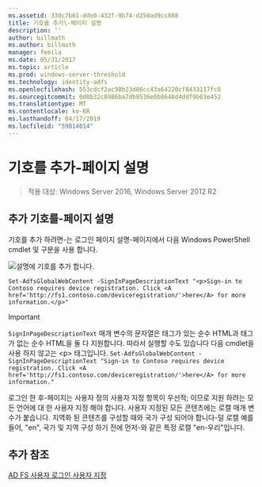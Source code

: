 ```yaml
---
ms.assetid: 330c7b61-dde0-432f-9b74-d250ad9cc808
title: 기호를 추가\-페이지 설명
description: ''
author: billmath
ms.author: billmath
manager: femila
ms.date: 05/31/2017
ms.topic: article
ms.prod: windows-server-threshold
ms.technology: identity-adfs
ms.openlocfilehash: 553cdcf2ac98b23d06cc43a64220cf8433117fc8
ms.sourcegitcommit: 0d0b32c8986ba7db9536e0b8648d4ddf9b03e452
ms.translationtype: MT
ms.contentlocale: ko-KR
ms.lasthandoff: 04/17/2019
ms.locfileid: "59814014"
---
```

# <a name="add-sign-in-page-description"></a>기호를 추가\-페이지 설명

>적용 대상: Windows Server 2016, Windows Server 2012 R2

## <a name="to-add-sign-in-page-description"></a>추가 기호를\-페이지 설명  
기호를 추가 하려면\-는 로그인 페이지 설명\-페이지에서 다음 Windows PowerShell cmdlet 및 구문을 사용 합니다.  

![설명에 기호를 추가 합니다.](media/AD-FS-user-sign-in-customization/ADFS_Blue_Custom2.png)

    Set-AdfsGlobalWebContent -SignInPageDescriptionText "<p>Sign-in to Contoso requires device registration. Click <A href='http://fs1.contoso.com/deviceregistration/'>here</A> for more information.</p>" 
 
  
> [!IMPORTANT]  
> `SignInPageDescriptionText` 매개 변수의 문자열은 태그가 있는 순수 HTML과 태그가 없는 순수 HTML을 둘 다 지원합니다. 따라서 실행할 수도 있습니다 다음 cmdlet을 사용 하지 않고는 &lt;p&gt; 태그입니다.  `Set-AdfsGlobalWebContent -SignInPageDescriptionText "Sign-in to Contoso requires device registration. Click <A href='http://fs1.contoso.com/deviceregistration/'>here</A> for more information." ` 

로그인 한 후\-페이지는 사용자 정의 사용자 지정 항목이 우선적; 이므로 지원 하려는 모든 언어에 대 한 사용자 지정 해야 합니다. 사용자 지정된 모든 콘텐츠에는 로캘 매개 변수가 붙습니다. 지역화 된 콘텐츠를 구성할 때와 국가 구성 되어야 합니다\-덜 로캘 예를 들어, "en", 국가 및 지역 구성 하기 전에 먼저\-와 같은 특정 로캘 "en\-우리"입니다.  

## <a name="additional-references"></a>추가 참조 
[AD FS 사용자 로그인 사용자 지정](AD-FS-user-sign-in-customization.md)  
